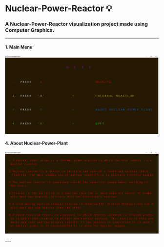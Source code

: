 # Nuclear-Power-Reactor :bulb:
### A Nuclear-Power-Reactor visualization project made using Computer Graphics.

---
#### 1. Main Menu
<p align="center">
    <img src="menu.png">
</p>

#### 4. About Nuclear-Power-Plant
<p align="center">
    <img src="about.png">
</p>
---
